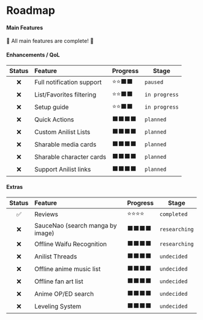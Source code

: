 # Roadmap

#### Main Features
🎉 All main features are complete! 🎉


#### Enhancements / QoL
| Status | Feature                   | Progress | Stage         |
| :----: | :------------------------ | -------- | ------------- |
|   ❌    | Full notification support | ⭐⭐⬛⬛     | `paused`      |
|   ❌    | List/Favorites filtering  | ⭐⭐⬛⬛     | `in progress` |
|   ❌    | Setup guide               | ⭐⭐⬛⬛     | `in progress` |
|   ❌    | Quick Actions             | ⬛⬛⬛⬛     | `planned`     |
|   ❌    | Custom Anilist Lists      | ⬛⬛⬛⬛     | `planned`     |
|   ❌    | Sharable media cards      | ⬛⬛⬛⬛     | `planned`     |
|   ❌    | Sharable character cards  | ⬛⬛⬛⬛     | `planned`     |
|   ❌    | Support Anilist links     | ⬛⬛⬛⬛     | `planned`     |

#### Extras
| Status | Feature                          | Progress | Stage         |
| :----: | :------------------------------- | -------- | ------------- |
|   ✅    | Reviews                          | ⭐⭐⭐⭐     | `completed`   |
|   ❌    | SauceNao (search manga by image) | ⬛⬛⬛⬛     | `researching` |
|   ❌    | Offline Waifu Recognition        | ⬛⬛⬛⬛     | `researching` |
|   ❌    | Anilist Threads                  | ⬛⬛⬛⬛     | `undecided`   |
|   ❌    | Offline anime music list         | ⬛⬛⬛⬛     | `undecided`   |
|   ❌    | Offline fan art list             | ⬛⬛⬛⬛     | `undecided`   |
|   ❌    | Anime OP/ED search               | ⬛⬛⬛⬛     | `undecided`   |
|   ❌    | Leveling System                  | ⬛⬛⬛⬛     | `undecided`   |
